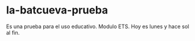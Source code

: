 # la-batcueva-prueba
Es una prueba para el uso educativo. Modulo ETS.
Hoy es lunes y hace sol al fin. 
